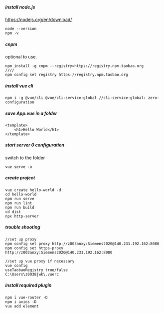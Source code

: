 ##### install node.js
https://nodejs.org/en/download/

```
node --version
npm -v
```

##### cnpm
optional to use.
```
npm install -g cnpm --registry=https://registry.npm.taobao.org
////
npm config set registry https://registry.npm.taobao.org
```

##### install vue cli
```
npm i -g @vue/cli @vue/cli-service-global //cli-service-global: zero-configuration
```
##### save App.vue in a folder
```
<template>
    <h1>Hello World</h1>
</template>
```

##### start server 0 configuration
switch to the folder
```
vue serve -o
```

##### create project
```
vue create hello-world -d
cd hello-world
npm run serve
npm run lint
npm run build
cd dist
npx http-server
```

##### trouble shooting

```
//set up proxy
npm config set proxy http://z003anxy:Siemens2020@140.231.192.162:8080
npm config set https-proxy http://z003anxy:Siemens2020@140.231.192.162:8080

//set up vue proxy if necessary
vue config
useTaobaoRegistry true/false
C:\Users\z0038jwk\.vuerc
```

##### install required plugin
```
npm i vue-router -D
npm i axios -D
vue add element
```
